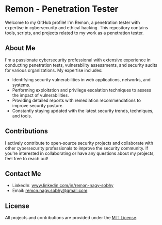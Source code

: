 # Remon - Penetration Tester

Welcome to my GitHub profile! I'm Remon, a penetration tester with expertise in cybersecurity and ethical hacking. This repository contains tools, scripts, and projects related to my work as a penetration tester.

## About Me

I'm a passionate cybersecurity professional with extensive experience in conducting penetration tests, vulnerability assessments, and security audits for various organizations. My expertise includes:

- Identifying security vulnerabilities in web applications, networks, and systems.
- Performing exploitation and privilege escalation techniques to assess the impact of vulnerabilities.
- Providing detailed reports with remediation recommendations to improve security posture.
- Constantly staying updated with the latest security trends, techniques, and tools.

## Contributions

I actively contribute to open-source security projects and collaborate with other cybersecurity professionals to improve the security community. If you're interested in collaborating or have any questions about my projects, feel free to reach out!

## Contact Me

- LinkedIn: www.linkedin.com/in/remon-nagy-sobhy
- Email: remon.nagy.sobhy@gmail.com

## License

All projects and contributions are provided under the [MIT License](link_to_license).
